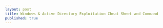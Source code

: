 ```yaml
---
layout: post
title: Windows & Active Directory Exploitation Cheat Sheet and Command Reference
published: true
---
```

